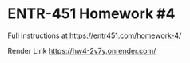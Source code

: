 # ENTR-451 Homework #4

Full instructions at https://entr451.com/homework-4/

Render Link 
https://hw4-2v7y.onrender.com/
